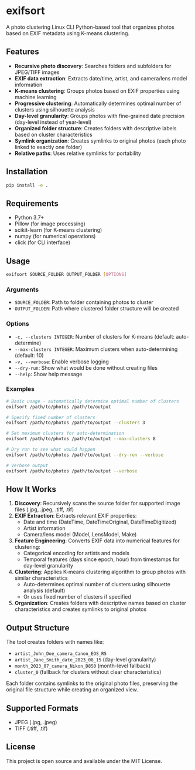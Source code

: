 # exifsort

A photo clustering Linux CLI Python-based tool that organizes photos based on EXIF metadata using K-means clustering.

## Features

- **Recursive photo discovery**: Searches folders and subfolders for JPEG/TIFF images
- **EXIF data extraction**: Extracts date/time, artist, and camera/lens model information
- **K-means clustering**: Groups photos based on EXIF properties using machine learning
- **Progressive clustering**: Automatically determines optimal number of clusters using silhouette analysis
- **Day-level granularity**: Groups photos with fine-grained date precision (day-level instead of year-level)
- **Organized folder structure**: Creates folders with descriptive labels based on cluster characteristics
- **Symlink organization**: Creates symlinks to original photos (each photo linked to exactly one folder)
- **Relative paths**: Uses relative symlinks for portability

## Installation

```bash
pip install -e .
```

## Requirements

- Python 3.7+
- Pillow (for image processing)
- scikit-learn (for K-means clustering)
- numpy (for numerical operations)
- click (for CLI interface)

## Usage

```bash
exifsort SOURCE_FOLDER OUTPUT_FOLDER [OPTIONS]
```

### Arguments

- `SOURCE_FOLDER`: Path to folder containing photos to cluster
- `OUTPUT_FOLDER`: Path where clustered folder structure will be created

### Options

- `-c, --clusters INTEGER`: Number of clusters for K-means (default: auto-determine)
- `--max-clusters INTEGER`: Maximum clusters when auto-determining (default: 10)
- `-v, --verbose`: Enable verbose logging
- `--dry-run`: Show what would be done without creating files
- `--help`: Show help message

### Examples

```bash
# Basic usage - automatically determine optimal number of clusters
exifsort /path/to/photos /path/to/output

# Specify fixed number of clusters
exifsort /path/to/photos /path/to/output --clusters 3

# Set maximum clusters for auto-determination
exifsort /path/to/photos /path/to/output --max-clusters 8

# Dry run to see what would happen
exifsort /path/to/photos /path/to/output --dry-run --verbose

# Verbose output
exifsort /path/to/photos /path/to/output --verbose
```

## How It Works

1. **Discovery**: Recursively scans the source folder for supported image files (.jpg, .jpeg, .tiff, .tif)
2. **EXIF Extraction**: Extracts relevant EXIF properties:
   - Date and time (DateTime, DateTimeOriginal, DateTimeDigitized)
   - Artist information
   - Camera/lens model (Model, LensModel, Make)
3. **Feature Engineering**: Converts EXIF data into numerical features for clustering:
   - Categorical encoding for artists and models
   - Temporal features (days since epoch, hour) from timestamps for day-level granularity
4. **Clustering**: Applies K-means clustering algorithm to group photos with similar characteristics
   - Auto-determines optimal number of clusters using silhouette analysis (default)
   - Or uses fixed number of clusters if specified
5. **Organization**: Creates folders with descriptive names based on cluster characteristics and creates symlinks to original photos

## Output Structure

The tool creates folders with names like:
- `artist_John_Doe_camera_Canon_EOS_R5`
- `artist_Jane_Smith_date_2023_08_15` (day-level granularity)
- `month_2023_07_camera_Nikon_D850` (month-level fallback)
- `cluster_0` (fallback for clusters without clear characteristics)

Each folder contains symlinks to the original photo files, preserving the original file structure while creating an organized view.

## Supported Formats

- JPEG (.jpg, .jpeg)
- TIFF (.tiff, .tif)

## License

This project is open source and available under the MIT License.